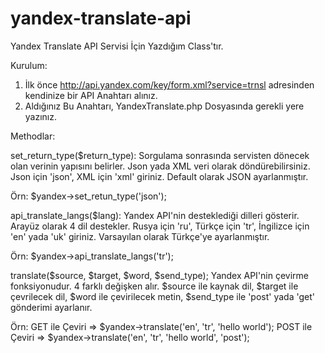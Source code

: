 yandex-translate-api
====================

Yandex Translate API Servisi İçin Yazdığım Class'tır.


Kurulum:

1. İlk önce http://api.yandex.com/key/form.xml?service=trnsl adresinden kendinize bir API Anahtarı alınız.
2. Aldığınız Bu Anahtarı, YandexTranslate.php Dosyasında gerekli yere yazınız.

Methodlar:

set_return_type($return_type):
Sorgulama sonrasında servisten dönecek olan verinin yapısını belirler. Json yada XML veri olarak döndürebilirsiniz. Json için 'json', XML için 'xml' giriniz. Default olarak JSON ayarlanmıştır.

Örn:
$yandex->set_retun_type('json');

api_translate_langs($lang):
Yandex API'nin desteklediği dilleri gösterir. Arayüz olarak 4 dil destekler. Rusya için 'ru', Türkçe için 'tr', İngilizce için 'en' yada 'uk' giriniz. Varsayılan olarak Türkçe'ye ayarlanmıştır.

Örn:
$yandex->api_translate_langs('tr');

translate($source, $target, $word, $send_type);
Yandex API'nin çevirme fonksiyonudur. 4 farklı değişken alır.
$source ile kaynak dil, $target ile çevrilecek dil, $word ile çevirilecek metin, $send_type ile 'post' yada 'get' gönderimi ayarlanır.

Örn:
GET ile Çeviri => $yandex->translate('en', 'tr', 'hello world');
POST ile Çeviri => $yandex->translate('en', 'tr', 'hello world', 'post');

